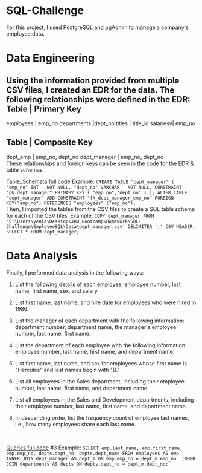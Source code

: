 # SQL-Challenge
For this project, I used PostgreSQL and pgAdmin to manage a company's employee data.
<br>

# Data Engineering
Using the information provided from multiple CSV files, I created an EDR for the data. The following relationships were defined in the EDR:
Table | Primary Key
-------------------------
employees | emp_no
departments |dept_no
titles | title_id
salariesv| emp_no
<br>

Table | Composite Key
---------------------------
dept_emp | emp_no, dept_no
dept_manager | emp_no, dept_no
<br>
These relationships and foreign keys can be seen in the code for the EDR & table schemas.
<br>

[Table_Schemata full code](https://github.com/yperez0914/SQL-Challenge/blob/main/EmployeeSQL/Data_Engineering/Table_Schemata.sql)
    Example:
    ```CREATE TABLE "dept_manager" (
            "emp_no" INT   NOT NULL,
            "dept_no" VARCHAR   NOT NULL,
            CONSTRAINT "pk_dept_manager" PRIMARY KEY (
            "emp_no","dept_no"
            )
        );
       ALTER TABLE "dept_manager" ADD CONSTRAINT "fk_dept_manager_emp_no" FOREIGN KEY("emp_no")
       REFERENCES "employees" ("emp_no");```
<br>
Then, I imported the tables from the CSV files to create a SQL table schema for each of the CSV files.
    Example:
    ```COPY dept_manager
       FROM
       'C:\Users\yenia\Desktop\JHU_Bootcamp\Homework\SQL-Challenge\EmployeeSQL\Data\dept_manager.csv'
       DELIMITER ',' CSV HEADER;
       SELECT * FROM dept_manager;```
<br>

# Data Analysis
Finally, I performed data analysis in the following ways:
<br>

1. List the following details of each employee: employee number, last name, first name, sex, and salary.

2. List first name, last name, and hire date for employees who were hired in 1986.

3. List the manager of each department with the following information: department number, department name, the manager's employee number, last name, first name.

4. List the department of each employee with the following information: employee number, last name, first name, and department name.

5. List first name, last name, and sex for employees whose first name is "Hercules" and last names begin with "B."

6. List all employees in the Sales department, including their employee number, last name, first name, and department name.

7. List all employees in the Sales and Development departments, including their employee number, last name, first name, and department name.

8. In descending order, list the frequency count of employee last names, i.e., how many employees share each last name.
<br>

[Queries full code](https://github.com/yperez0914/SQL-Challenge/blob/main/EmployeeSQL/Data_Analysis/Queries.sql)
    #3 Example:
    ```SELECT emp.last_name, emp.first_name, emp.emp_no, depts.dept_no, depts.dept_name
       FROM employees AS emp 
       INNER JOIN dept_manager AS dept_m
	        ON emp.emp_no = dept_m.emp_no 
       INNER JOIN departments AS depts
	        ON depts.dept_no = dept_m.dept_no;```